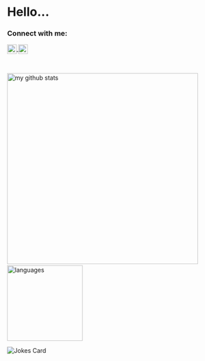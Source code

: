# Hello... 

<h3 align="left">Connect with me:</h3>
  <a href="https://medium.com/@pjriddell22">
    <img align="center" alt="padyn | Medium" width="22px" src="https://cdn.jsdelivr.net/npm/simple-icons@3.12.0/icons/medium.svg" />
  </a>
  <a href="https://www.linkedin.com/in/padyn-riddell/">
     <img align="center" alt="padyn | LinkedIn" width="22px" src="https://cdn.jsdelivr.net/npm/simple-icons@v3/icons/linkedin.svg" />
  </a>

&nbsp;
<p align="left">
<img src="https://github-readme-stats.vercel.app/api?username=squeaky1273&show_icons=true&theme=dark" alt="my github stats" width="445"/>&nbsp;<img src="https://github-readme-stats.vercel.app/api/top-langs/?username=squeaky1273&layout=compact&show_icons=true&theme=dark" alt="languages" height="176">
</p>


![Jokes Card](https://readme-jokes.vercel.app/api?bgColor=%23000000&textColor=%2379FE96&qColor=%2379FE96Color=%2379FE96&borderColor=%2379FE96&codeColor=%2379FE96)